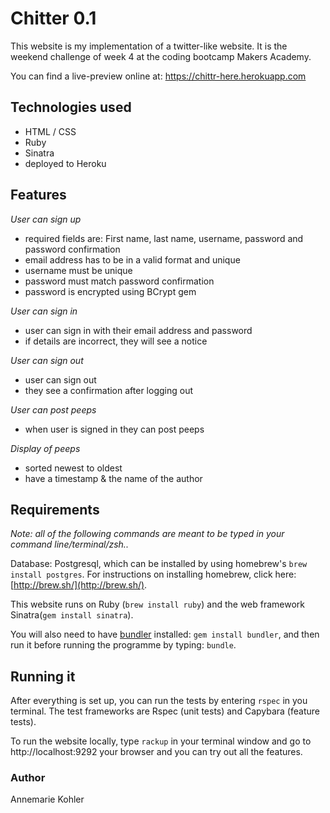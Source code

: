 # Chitter 0.1

This website is my implementation of a twitter-like website. It is the weekend challenge of week 4 at the coding bootcamp Makers Academy.

You can find a live-preview online at: https://chittr-here.herokuapp.com

## Technologies used
* HTML / CSS
* Ruby
* Sinatra
* deployed to Heroku

## Features

*User can sign up*
* required fields are: First name, last name, username, password and password confirmation
* email address has to be in a valid format and unique
* username must be unique
* password must match password confirmation
* password is encrypted using BCrypt gem

*User can sign in*
* user can sign in with their email address and password
* if details are incorrect, they will see a notice

*User can sign out*
* user can sign out
* they see a confirmation after logging out

*User can post peeps*
* when user is signed in they can post peeps

*Display of peeps*
* sorted newest to oldest
* have a timestamp & the name of the author

## Requirements
*Note: all of the following commands are meant to be typed in your command line/terminal/zsh..*

Database: Postgresql, which can be installed by using homebrew's `brew install postgres`. For instructions on installing homebrew, click here: [http://brew.sh/](http://brew.sh/).

This website runs on Ruby (`brew install ruby`) and the web framework Sinatra(`gem install sinatra`).

You will also need to have [bundler](http://bundler.io/) installed: `gem install bundler`, and then run it before running the programme by typing: `bundle`.

## Running it
After everything is set up, you can run the tests by entering `rspec` in you terminal. The test frameworks are Rspec (unit tests) and Capybara (feature tests).

To run the website locally, type `rackup` in your terminal window and go to http://localhost:9292 your browser and you can try out all the features.

### Author

Annemarie Kohler
